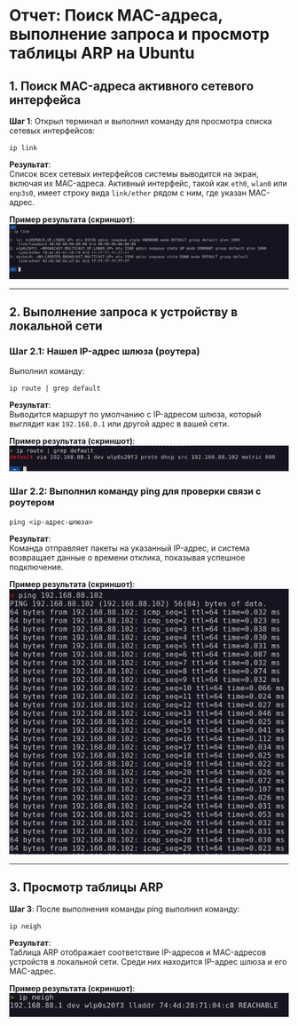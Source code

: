 # Отчет: Поиск MAC-адреса, выполнение запроса и просмотр таблицы ARP на Ubuntu

## 1. Поиск MAC-адреса активного сетевого интерфейса

**Шаг 1**: Открыл терминал и выполнил команду для просмотра списка сетевых интерфейсов:

```
ip link
```
**Результат**:  
Список всех сетевых интерфейсов системы выводится на экран, включая их MAC-адреса. Активный интерфейс, такой как `eth0`, `wlan0` или `enp3s0`, имеет строку вида `link/ether` рядом с ним, где указан MAC-адрес.

**Пример результата (скриншот)**:  
![](images/image.png)

---

## 2. Выполнение запроса к устройству в локальной сети

### Шаг 2.1: Нашел IP-адрес шлюза (роутера)

Выполнил команду:

```
ip route | grep default
```

**Результат**:  
Выводится маршрут по умолчанию с IP-адресом шлюза, который выглядит как `192.168.0.1` или другой адрес в вашей сети.

**Пример результата (скриншот)**:  
![](images/image-1.png)

### Шаг 2.2: Выполнил команду ping для проверки связи с роутером

```
ping <ip-адрес-шлюза>
```

**Результат**:  
Команда отправляет пакеты на указанный IP-адрес, и система возвращает данные о времени отклика, показывая успешное подключение.

**Пример результата (скриншот)**:  
![](images/image-2.png)

---

## 3. Просмотр таблицы ARP

**Шаг 3**: После выполнения команды ping выполнил команду:

```
ip neigh
```

**Результат**:  
Таблица ARP отображает соответствие IP-адресов и MAC-адресов устройств в локальной сети. Среди них находится IP-адрес шлюза и его MAC-адрес.

**Пример результата (скриншот)**:  
![](images/image-3.png)

